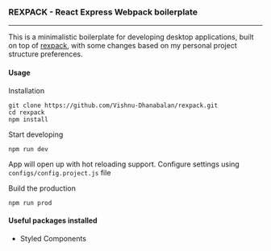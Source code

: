 ### **REXPACK - React Express Webpack boilerplate**

---

This is a minimalistic boilerplate for developing desktop applications, built on top of [rexpack](https://github.com/bengrunfeld/rexpack), with some changes based on my personal project structure preferences.

#### Usage

Installation

    git clone https://github.com/Vishnu-Dhanabalan/rexpack.git
    cd rexpack
    npm install

Start developing

    npm run dev

App will open up with hot reloading support. Configure settings using `configs/config.project.js` file

Build the production

    npm run prod

#### Useful packages installed

- Styled Components

